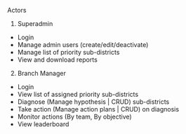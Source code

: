 Actors

1. Superadmin

- Login 
- Manage admin users (create/edit/deactivate) 
- Manage list of priority sub-districts 
- View and download reports 

2. Branch Manager 

- Login 
- View list of assigned priority sub-districts 
- Diagnose (Manage hypothesis | CRUD) sub-districts 
- Take action (Manage action plans | CRUD) on diagnosis 
- Monitor actions (By team, By objective) 
- View leaderboard 


